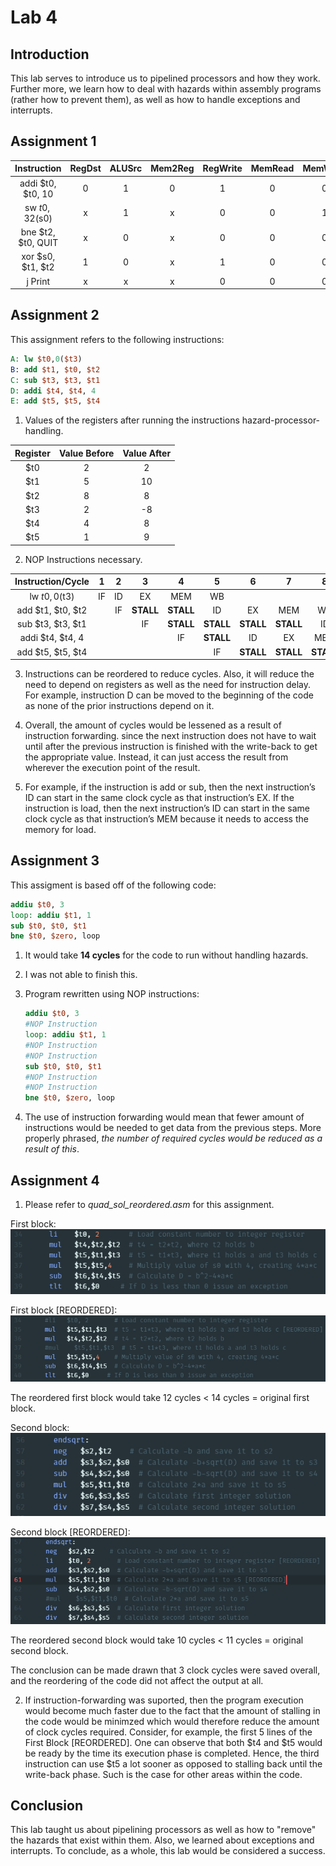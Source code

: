# Lab 4

## Introduction

This lab serves to introduce us to pipelined processors and how they work. Further more, we learn how to deal with hazards within assembly programs
(rather how to prevent them), as well as how to handle exceptions and interrupts.

## Assignment 1
Instruction  | RegDst  | ALUSrc  | Mem2Reg  | RegWrite  | MemRead  | MemWrite  | Branch  |  ALUOp
:--:|:---:|:---:|:---:|:---:|:---:|:---:|:---:|:--:
addi $t0, $t0, 10  | 0  | 1  | 0  | 1  | 0  | 0  | 0  | 00
sw $t0, 32($s0)  | x  |  1 | x  |  0 |  0 | 1  |  0 |  00
bne $t2, $t0, QUIT  | x  | 0  | x  | 0  | 0  |  0 |  1 |  01
xor $s0, $t1, $t2  |  1 | 0  |  x | 1  |  0 | 0  |  0 | 10
j Print  |  x | x  |  x | 0  | 0  | 0  |  0 |  00
## Assignment 2
This assignment refers to the following instructions:  
```MIPS
A: lw $t0,0($t3)  
B: add $t1, $t0, $t2  
C: sub $t3, $t3, $t1  
D: addi $t4, $t4, 4  
E: add $t5, $t5, $t4  
```

1. Values of the registers after running the instructions hazard-processor-handling.

Register  | Value Before  |  Value After
:--:|:---:|:--:
$t0  |  2 |  2
$t1  | 5  |  10
$t2  | 8  |  8
$t3  | 2  |  -8
$t4  | 4 |  8
$t5  | 1 |  9  

2. NOP Instructions necessary.

Instruction/Cycle  | 1  | 2  | 3  | 4  | 5  | 6  | 7  | 8  | 9  | 10  | 11  |  12
:--:|:---:|:---:|:---:|:---:|:---:|:---:|:---:|:---:|:---:|:---:|:---:|:--:
lw $t0, 0($t3)  | IF  | ID  | EX  | MEM  | WB  |   |   |   |   |   |   |  
add $t1, $t0, $t2  |   | IF  | **STALL**  | **STALL**  | ID  | EX  | MEM  | WB  |   |   |   |  
sub $t3, $t3, $t1  |   |   | IF  | **STALL**  | **STALL**  | **STALL**  | **STALL**  | ID  | EX  | MEM  | WB |  
addi $t4, $t4, 4  |   |   |   | IF  | **STALL**  | ID  | EX  |  MEM | WB  |   |   |  
add $t5, $t5, $t4  |   |   |   |   | IF  | **STALL**  | **STALL**  | **STALL**  | ID  |  EX | MEM  |  WB  

3. Instructions can be reordered to reduce cycles. Also, it will reduce the need to depend on registers as well as the need for instruction delay. For example, instruction D can be moved to the beginning of the code as none of the prior instructions depend on it.

4. Overall, the amount of cycles would be lessened as a result of instruction forwarding. since the next instruction does not have to wait until after the previous instruction is finished with the write-back to get the appropriate value. Instead, it can just access the result from wherever the execution point of the result.

5. For example, if the instruction is add or sub, then the next instruction’s ID can start in the same clock cycle as that instruction’s EX. If the instruction is load, then the next instruction’s ID can start in the same clock cycle as that instruction’s MEM because it needs to access the memory for load.


## Assignment 3

This assigment is based off of the following code:

```MIPS
addiu $t0, 3
loop: addiu $t1, 1
sub $t0, $t0, $t1
bne $t0, $zero, loop
```

1. It would take **14 cycles** for the code to run without handling hazards.

2. I was not able to finish this.

3. Program rewritten using NOP instructions:

    ```MIPS
    addiu $t0, 3
    #NOP Instruction
    loop: addiu $t1, 1
    #NOP Instruction
    #NOP Instruction
    sub $t0, $t0, $t1
    #NOP Instruction
    #NOP Instruction
    bne $t0, $zero, loop
    ```

4. The use of instruction forwarding would mean that fewer amount of instructions would be needed to get data from the previous steps. More properly phrased, *the number of required cycles would be reduced as a result of this*.

## Assignment 4

1. Please refer to *quad_sol_reordered.asm* for this assignment.

  First block:  
  ![First Block](block1.PNG)

  First block [REORDERED]:  
  ![First Block REORDERED](block1new.PNG)

  The reordered first block would take 12 cycles < 14 cycles = original first block.

  Second block:  
  ![Second Block](block2.PNG)

  Second block [REORDERED]:  
  ![Second Block REORDERED](block2new.PNG)

  The reordered second block would take 10 cycles < 11 cycles = original second block.

  The conclusion can be made drawn that 3 clock cycles were saved overall, and the reordering of the code did not affect the output at all.

2. If instruction-forwarding was suported, then the program execution would become much faster due to the fact that the amount of stalling in the code would be minimzed which would therefore reduce the amount of clock cycles required.
Consider, for example, the first 5 lines of the First Block [REORDERED]. One can observe that both $t4 and $t5 would be ready by the time its execution phase is completed. Hence, the third instruction can use $t5 a lot sooner as opposed to stalling back until the write-back phase. Such is the case for other areas within the code.

## Conclusion

This lab taught us about pipelining processors as well as how to "remove" the hazards that exist within them. Also, we learned about exceptions and interrupts. To conclude, as a whole, this lab would be considered a success.
